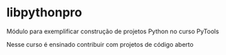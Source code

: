 # libpythonpro
Módulo para exemplificar construção de projetos Python no curso PyTools

Nesse curso é ensinado contribuir com projetos de código aberto